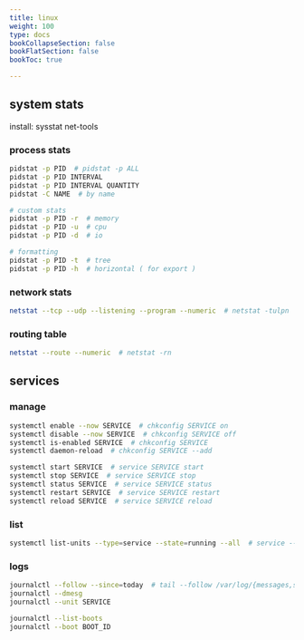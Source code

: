 ```yaml
---
title: linux
weight: 100
type: docs
bookCollapseSection: false
bookFlatSection: false
bookToc: true

---
```


## system stats

install: sysstat net-tools

### process stats

```bash
pidstat -p PID  # pidstat -p ALL
pidstat -p PID INTERVAL
pidstat -p PID INTERVAL QUANTITY
pidstat -C NAME  # by name

# custom stats
pidstat -p PID -r  # memory
pidstat -p PID -u  # cpu
pidstat -p PID -d  # io

# formatting
pidstat -p PID -t  # tree
pidstat -p PID -h  # horizontal ( for export )
```

### network stats

```bash
netstat --tcp --udp --listening --program --numeric  # netstat -tulpn
```

### routing table

```bash
netstat --route --numeric  # netstat -rn
```


## services

### manage

```bash
systemctl enable --now SERVICE  # chkconfig SERVICE on
systemctl disable --now SERVICE  # chkconfig SERVICE off
systemctl is-enabled SERVICE  # chkconfig SERVICE
systemctl daemon-reload  # chkconfig SERVICE --add

systemctl start SERVICE  # service SERVICE start
systemctl stop SERVICE  # service SERVICE stop
systemctl status SERVICE  # service SERVICE status
systemctl restart SERVICE  # service SERVICE restart
systemctl reload SERVICE  # service SERVICE reload
```

### list

```bash
systemctl list-units --type=service --state=running --all  # service --status-all
```

### logs

```bash
journalctl --follow --since=today  # tail --follow /var/log/{messages,syslog}
journalctl --dmesg
journalctl --unit SERVICE

journalctl --list-boots
journalctl --boot BOOT_ID
```

